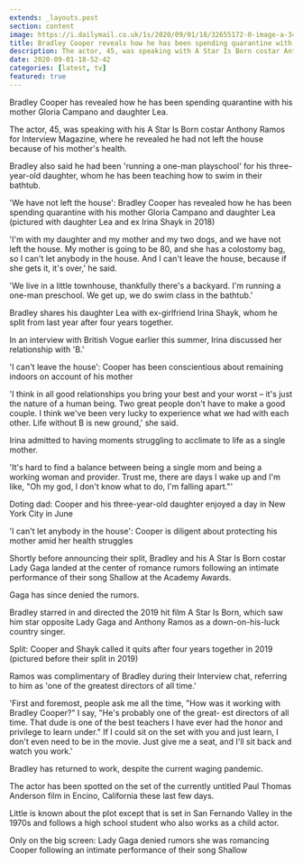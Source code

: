 ```yaml
---
extends: _layouts.post
section: content
image: https://i.dailymail.co.uk/1s/2020/09/01/18/32655172-0-image-a-34_1598981030290.jpg 
title: Bradley Cooper reveals how he has been spending quarantine with family 
description: The actor, 45, was speaking with A Star Is Born costar Anthony Ramos for Interview Magazine , where he revealed he had not left the house on account of his sick mother. 
date: 2020-09-01-18-52-42 
categories: [latest, tv] 
featured: true 
--- 
```

Bradley Cooper has revealed how he has been spending quarantine with his mother Gloria Campano and daughter Lea.

The actor, 45, was speaking with his A Star Is Born costar Anthony Ramos for Interview Magazine, where he revealed he had not left the house because of his mother's health.  

Bradley also said he had been 'running a one-man playschool' for his three-year-old daughter, whom he has been teaching how to swim in their bathtub.

'We have not left the house': Bradley Cooper has revealed how he has been spending quarantine with his mother Gloria Campano and daughter Lea (pictured with daughter Lea and ex Irina Shayk in 2018)

'I'm with my daughter and my mother and my two dogs, and we have not left the house. My mother is going to be 80, and she has a colostomy bag, so I can't let anybody in the house. And I can't leave the house, because if she gets it, it's over,' he said.

'We live in a little townhouse, thankfully there's a backyard. I'm running a one-man preschool. We get up, we do swim class in the bathtub.'

Bradley shares his daughter Lea with ex-girlfriend Irina Shayk, whom he split from last year after four years together.

In an interview with British Vogue earlier this summer, Irina discussed her relationship with 'B.'

'I can't leave the house': Cooper has been conscientious about remaining indoors on account of his mother

'I think in all good relationships you bring your best and your worst – it's just the nature of a human being. Two great people don't have to make a good couple. I think we've been very lucky to experience what we had with each other. Life without B is new ground,' she said. 

Irina admitted to having moments struggling to acclimate to life as a single mother. 

'It's hard to find a balance between being a single mom and being a working woman and provider. Trust me, there are days I wake up and I'm like, "Oh my god, I don't know what to do, I'm falling apart."'

Doting dad: Cooper and his three-year-old daughter enjoyed a day in New York City in June

'I can't let anybody in the house': Cooper is diligent about protecting his mother amid her health struggles

Shortly before announcing their split, Bradley and his A Star Is Born costar Lady Gaga landed at the center of romance rumors following an intimate performance of their song Shallow at the Academy Awards.

Gaga has since denied the rumors.   

Bradley starred in and directed the 2019 hit film A Star Is Born, which saw him star opposite Lady Gaga and Anthony Ramos as a down-on-his-luck country singer.

Split: Cooper and Shayk called it quits after four years together in 2019 (pictured before their split in 2019)

Ramos was complimentary of Bradley during their Interview chat, referring to him as 'one of the greatest directors of all time.'

'First and foremost, people ask me all the time, "How was it working with Bradley Cooper?" I say, "He's probably one of the great- est directors of all time. That dude is one of the best teachers I have ever had the honor and privilege to learn under." If I could sit on the set with you and just learn, I don't even need to be in the movie. Just give me a seat, and I'll sit back and watch you work.'

Bradley has returned to work, despite the current waging pandemic.

The actor has been spotted on the set of the currently untitled Paul Thomas Anderson film in Encino, California these last few days.

Little is known about the plot except that is set in San Fernando Valley in the 1970s and follows a high school student who also works as a child actor.

Only on the big screen: Lady Gaga denied rumors she was romancing Cooper following an intimate performance of their song Shallow 

